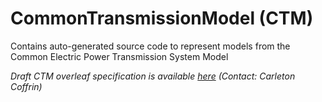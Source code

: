 # CommonTransmissionModel (CTM)

Contains auto-generated source code to represent models from the Common Electric Power Transmission System Model

*Draft CTM overleaf specification is available [here](https://www.overleaf.com/project/5d94e3765cb3ba000129df3c) (Contact: Carleton Coffrin)*
